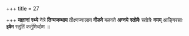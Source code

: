 +++
title = 27

+++
**यज्ञानां** **रथ्ये** नेत्रे **तिग्मजम्भाय** तीक्ष्णज्वालाय **वीळवे** बलवते **अग्नये** **स्तोमैः** स्तोत्रैः **वयम्** आङ्गिरसाः **इषेम** स्तुतिं कर्तुमिच्छेम ॥